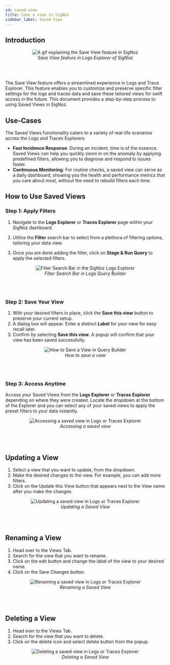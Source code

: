 ```yaml
---
id: saved-view
title: Save a view in SigNoz
sidebar_label: Saved View
---
```


## Introduction

<figure data-zoomable align='center'>
    <img src="/img/docs/product-features/saved-view/saved-view.gif" alt="A gif explaining the Save View feature in SigNoz"/>
    <figcaption><i>Save View feature in Logs Explorer of SigNoz</i></figcaption>
</figure>
<br></br>

<!-- ![Alt Text](../../static/img/docs/product-features/saved-view.gif) -->


The Save View feature offers a streamlined experience in Logs and Trace Explorer. This feature enables you to customize and preserve specific filter settings for the logs and traces data and save these tailored views for swift access in the future. This document provides a step-by-step process to using Saved Views in SigNoz.

<!-- The Save View feature in SigNoz enhances your log and trace data analysis by allowing you to create and access customized data perspectives efficiently. This feature simplifies repetitive data filtering tasks, making it easier to manage and analyze the vast quantities of data you encounter daily. -->


## Use-Cases

The Saved Views functionality caters to a variety of real-life scenarios across the Logs and Traces Explorers:

- **Fast Incidence Response**: During an incident, time is of the essence. Saved Views can help you quickly zoom in on the anomaly by applying predefined filters, allowing you to diagnose and respond to issues faster.
- **Continuous Monitoring**: For routine checks, a saved view can serve as a daily dashboard, showing you the health and performance metrics that you care about most, without the need to rebuild filters each time.
<!-- - **Collaborative Analysis**: When your team needs to tackle a problem, Saved Views ensure everyone can access the same data perspective instantly, fostering a unified approach to resolving issues. -->
<!-- - **Performance Tuning**: When optimizing application performance, Saved Views can track specific metrics over time, helping you gauge the impact of changes. -->
<!-- - **Security Oversight**: Set up views to monitor security logs, and access them quickly in case of a suspected breach to trace the source or impact. -->

<!-- By facilitating these use-cases, Saved Views not only saves time but also brings focus and precision to your data analysis workflows in SigNoz. -->


## How to Use Saved Views

### Step 1: Apply Filters

1. Navigate to the **Logs Explorer** or **Traces Explorer** page within your SigNoz dashboard.

2. Utilize the **Filter** search bar to select from a plethora of filtering options, tailoring your data view.

3. Once you are done adding the filter, click on **Stage & Run Query** to apply the selected filters.

<figure data-zoomable align='center'>
    <img src="/img/docs/product-features/saved-view/save-view-filtering.gif" alt="Filter Search Bar in the SigNoz Logs Explorer"/>
    <figcaption><i>Filter Search Bar in Logs Query Builder </i></figcaption>
</figure>
<br></br>

### Step 2: Save Your View

1. With your desired filters in place, click the **Save this view** button to preserve your current setup.
2. A dialog box will appear. Enter a distinct **Label** for your view for easy recall later.
3. Confirm by selecting **Save this view**. A popup will confirm that your view has been saved successfully.

<figure data-zoomable align='center'>
<img src="/img/docs/product-features/saved-view/save-view.gif" alt="How to Save a View in Query Builder"/>
<figcaption><i>How to save a view</i></figcaption>
</figure>
<br></br>

### Step 3: Access Anytime

Access your Saved Views from the **Logs Explorer** or **Traces Explorer** depending on where they were created.
Locate the dropdown at the bottom of the Explorer and you can select any of your saved views to apply the preset filters to your data instantly.

<figure data-zoomable align='center'>
    <img src="/img/docs/product-features/saved-view/save-view-access-view.gif" alt="Accessing a saved view in Logs or Traces Explorer"/>
    <figcaption><i>Accessing a saved view</i></figcaption>
</figure>
<br></br>

## Updating a View

1. Select a view that you want to update, from the dropdown.
2. Make the desired changes to the view. For example, you can add more filters.
3. Click on the Update this View button that appears next to the View name after you make the changes.

<figure data-zoomable align='center'>
    <img src="/img/docs/product-features/saved-view/save-view-update-view.gif" alt="Updating a saved view in Logs or Traces Explorer"/>
    <figcaption><i>Updating a Saved View</i></figcaption>
</figure>
<br></br>

## Renaming a View

1. Head over to the Views Tab.
2. Search for the view that you want to rename.
3. Click on the edit button and change the label of the view to your desired name.
4. Click on the Save Changes button.

<figure data-zoomable align='center'>
    <img src="/img/docs/product-features/saved-view/save-view-rename.gif" alt="Renaming a saved view in Logs or Traces Explorer"/>
    <figcaption><i>Renaming a Saved View</i></figcaption>
</figure>
<br></br>

## Deleting a View

1. Head over to the Views Tab.
2. Search for the view that you want to delete.
3. Click on the delete icon and select delete button from the popup.

<figure data-zoomable align='center'>
    <img src="/img/docs/product-features/saved-view/save-view-delete.gif" alt="Deleting a saved view in Logs or Traces Explorer"/>
    <figcaption><i>Deleting a Saved View</i></figcaption>
</figure>
<br></br>

<!-- ## Conclusion

The Saved Views feature streamlines the data analysis process across Logs and Traces Explorers in SigNoz. By delivering a unified and customizable user experience, it underscores our commitment to providing powerful yet accessible tools for data exploration. Ensure that insights from your logs and traces are always readily available with just a few clicks. -->
